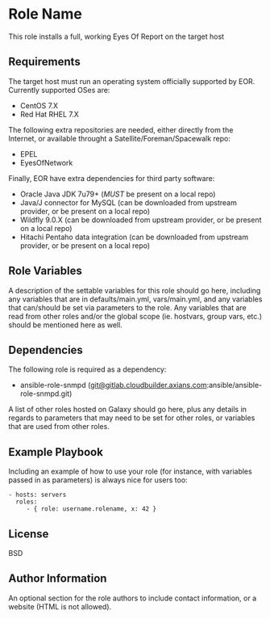 Role Name
=========

This role installs a full, working Eyes Of Report on the target host

Requirements
------------

The target host must run an operating system officially supported by EOR. Currently supported OSes are:
- CentOS 7.X
- Red Hat RHEL 7.X

The following extra repositories are needed, either directly from the Internet, or available throught a
Satellite/Foreman/Spacewalk repo:
- EPEL
- EyesOfNetwork

Finally, EOR have extra dependencies for third party software:
- Oracle Java JDK 7u79+ (*MUST* be present on a local repo)
- Java/J connector for MySQL (can be downloaded from upstream provider, or be present on a local repo)
- Wildfly 9.0.X (can be downloaded from upstream provider, or be present on a local repo)
- Hitachi Pentaho data integration (can be downloaded from upstream provider, or be present on a local repo)

Role Variables
--------------

A description of the settable variables for this role should go here, including any variables that are in defaults/main.yml, vars/main.yml, and any variables that can/should be set via parameters to the role. Any variables that are read from other roles and/or the global scope (ie. hostvars, group vars, etc.) should be mentioned here as well.

Dependencies
------------

The following role is required as a dependency:
  - ansible-role-snmpd (git@gitlab.cloudbuilder.axians.com:ansible/ansible-role-snmpd.git)

A list of other roles hosted on Galaxy should go here, plus any details in regards to parameters that may need to be set for other roles, or variables that are used from other roles.

Example Playbook
----------------

Including an example of how to use your role (for instance, with variables passed in as parameters) is always nice for users too:

    - hosts: servers
      roles:
         - { role: username.rolename, x: 42 }

License
-------

BSD

Author Information
------------------

An optional section for the role authors to include contact information, or a website (HTML is not allowed).
